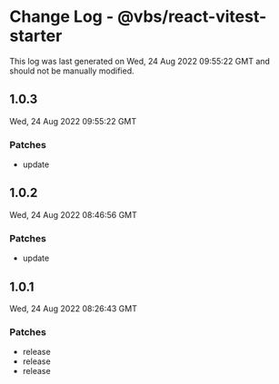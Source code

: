 # Change Log - @vbs/react-vitest-starter

This log was last generated on Wed, 24 Aug 2022 09:55:22 GMT and should not be manually modified.

## 1.0.3
Wed, 24 Aug 2022 09:55:22 GMT

### Patches

- update

## 1.0.2
Wed, 24 Aug 2022 08:46:56 GMT

### Patches

- update

## 1.0.1
Wed, 24 Aug 2022 08:26:43 GMT

### Patches

- release
- release
- release

